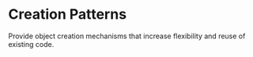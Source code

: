 # Creation Patterns

Provide object creation mechanisms that increase flexibility and reuse of existing code.
